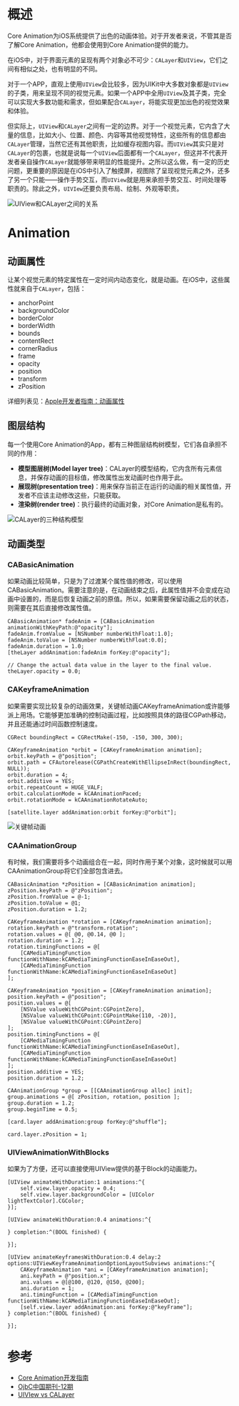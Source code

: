 # 概述
Core Animation为iOS系统提供了出色的动画体验。对于开发者来说，不管其是否了解Core Animation，他都会使用到Core Animation提供的能力。

在iOS中，对于界面元素的呈现有两个对象必不可少：`CALayer`和`UIView`，它们之间有相似之处，也有明显的不同。

对于一个APP，直观上使用`UIView`会比较多，因为UIKit中大多数对象都是`UIView`的子类，用来呈现不同的视觉元素。如果一个APP中全用`UIView`及其子类，完全可以实现大多数功能和需求，但如果配合`CALayer`，将能实现更加出色的视觉效果和体验。

但实际上，`UIView`和`CALayer`之间有一定的边界。对于一个视觉元素，它内含了大量的信息，比如大小、位置、颜色、内容等其他视觉特性，这些所有的信息都由`CALayer`管理，当然它还有其他职责，比如缓存视图内容。而`UIView`其实只是对`CALayer`的包裹，也就是说每一个`UIView`后面都有一个`CALayer`，但这并不代表开发者亲自操作`CALayer`就能够带来明显的性能提升。之所以这么做，有一定的历史问题，更重要的原因是在iOS中引入了触摸屏，视图除了呈现视觉元素之外，还多了另一个只能——操作手势交互，而`UIView`就是用来承担手势交互、时间处理等职责的。除此之外，`UIVIew`还要负责布局、绘制、外观等职责。

![UIView和CALayer之间的关系](../images/uiview-calayer.png)

# Animation

## 动画属性

让某个视觉元素的特定属性在一定时间内动态变化，就是动画。在iOS中，这些属性就来自于`CALayer`，包括：

- anchorPoint
- backgroundColor
- borderColor
- borderWidth
- bounds
- contentRect
- cornerRadius
- frame
- opacity
- position
- transform
- zPosition

详细列表见：[Apple开发者指南：动画属性](https://developer.apple.com/library/archive/documentation/Cocoa/Conceptual/CoreAnimation_guide/AnimatableProperties/AnimatableProperties.html#//apple_ref/doc/uid/TP40004514-CH11-SW4)

## 图层结构
每一个使用Core Animation的App，都有三种图层结构树模型，它们各自承担不同的作用：
- **模型图层树(Model layer tree)**：CALayer的模型结构，它内含所有元素信息，并保存动画的目标值，修改属性出发动画时也作用于此。
- **展现树(presentation tree)**：用来保存当前正在运行的动画的相关属性值，开发者不应该主动修改这些，只能获取。
- **渲染树(render tree)**：执行最终的动画对象，对Core Animation是私有的。

![CALayer的三种结构模型](https://developer.apple.com/library/archive/documentation/Cocoa/Conceptual/CoreAnimation_guide/Art/sublayer_hierarchies_2x.png)

## 动画类型
### CABasicAnimation

如果动画比较简单，只是为了过渡某个属性值的修改，可以使用CABasicAnimation。需要注意的是，在动画结束之后，此属性值并不会变成在动画中设置的，而是后恢复动画之前的原值。所以，如果需要保留动画之后的状态，则需要在其后直接修改属性值。

```objc
CABasicAnimation* fadeAnim = [CABasicAnimation animationWithKeyPath:@"opacity"];
fadeAnim.fromValue = [NSNumber numberWithFloat:1.0];
fadeAnim.toValue = [NSNumber numberWithFloat:0.0];
fadeAnim.duration = 1.0;
[theLayer addAnimation:fadeAnim forKey:@"opacity"];
 
// Change the actual data value in the layer to the final value.
theLayer.opacity = 0.0;
```

### CAKeyframeAnimation

如果需要实现比较复杂的动画效果，关键帧动画CAKeyframeAnimation或许能够派上用场。它能够更加准确的控制动画过程，比如按照具体的路径CGPath移动，并且还能通过时间函数控制速度。

```objc
CGRect boundingRect = CGRectMake(-150, -150, 300, 300);

CAKeyframeAnimation *orbit = [CAKeyframeAnimation animation];
orbit.keyPath = @"position";
orbit.path = CFAutorelease(CGPathCreateWithEllipseInRect(boundingRect, NULL));
orbit.duration = 4;
orbit.additive = YES;
orbit.repeatCount = HUGE_VALF;
orbit.calculationMode = kCAAnimationPaced;
orbit.rotationMode = kCAAnimationRotateAuto;

[satellite.layer addAnimation:orbit forKey:@"orbit"];
```

![关键帧动画](../images/cakeyframe-planets.gif)

### CAAnimationGroup

有时候，我们需要将多个动画组合在一起，同时作用于某个对象，这时候就可以用CAAnimationGroup将它们全部包含进去。

```objc
CABasicAnimation *zPosition = [CABasicAnimation animation];
zPosition.keyPath = @"zPosition";
zPosition.fromValue = @-1;
zPosition.toValue = @1;
zPosition.duration = 1.2;

CAKeyframeAnimation *rotation = [CAKeyframeAnimation animation];
rotation.keyPath = @"transform.rotation";
rotation.values = @[ @0, @0.14, @0 ];
rotation.duration = 1.2;
rotation.timingFunctions = @[
    [CAMediaTimingFunction functionWithName:kCAMediaTimingFunctionEaseInEaseOut],
    [CAMediaTimingFunction functionWithName:kCAMediaTimingFunctionEaseInEaseOut]
];

CAKeyframeAnimation *position = [CAKeyframeAnimation animation];
position.keyPath = @"position";
position.values = @[
    [NSValue valueWithCGPoint:CGPointZero],
    [NSValue valueWithCGPoint:CGPointMake(110, -20)],
    [NSValue valueWithCGPoint:CGPointZero]
];
position.timingFunctions = @[
    [CAMediaTimingFunction functionWithName:kCAMediaTimingFunctionEaseInEaseOut],
    [CAMediaTimingFunction functionWithName:kCAMediaTimingFunctionEaseInEaseOut]
];
position.additive = YES;
position.duration = 1.2;

CAAnimationGroup *group = [[CAAnimationGroup alloc] init];
group.animations = @[ zPosition, rotation, position ];
group.duration = 1.2;
group.beginTime = 0.5;

[card.layer addAnimation:group forKey:@"shuffle"];

card.layer.zPosition = 1;
```

### UIViewAnimationWithBlocks

如果为了方便，还可以直接使用UIView提供的基于Block的动画能力。

```objc
[UIView animateWithDuration:1 animations:^{
    self.view.layer.opacity = 0.4;
    self.view.layer.backgroundColor = [UIColor lightTextColor].CGColor;
}];

[UIView animateWithDuration:0.4 animations:^{
    
} completion:^(BOOL finished) {
    
}];

[UIView animateKeyframesWithDuration:0.4 delay:2 options:UIViewKeyframeAnimationOptionLayoutSubviews animations:^{
    CAKeyframeAnimation *ani = [CAKeyframeAnimation animation];
    ani.keyPath = @"position.x";
    ani.values = @[@100, @120, @150, @200];
    ani.duration = 1;
    ani.timingFunction = [CAMediaTimingFunction functionWithName:kCAMediaTimingFunctionEaseInEaseOut];
    [self.view.layer addAnimation:ani forKey:@"keyFrame"];
} completion:^(BOOL finished) {
    
}];
```

# 参考
- [Core Animation开发指南](https://developer.apple.com/library/archive/documentation/Cocoa/Conceptual/CoreAnimation_guide/Introduction/Introduction.html#//apple_ref/doc/uid/TP40004514-CH1-SW1)
- [OjbC中国期刊-12期](https://objccn.io/issue-12-1/)
- [UIVIew vs CALayer](https://fassko.medium.com/uiview-vs-calayer-b55d932ff1f5)